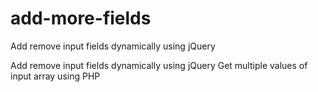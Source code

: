 # add-more-fields
Add remove input fields dynamically using jQuery

Add remove input fields dynamically using jQuery
Get multiple values of input array using PHP

